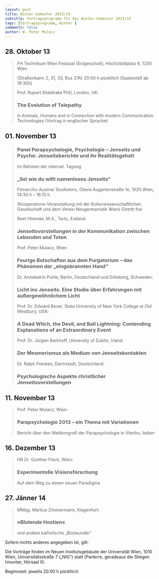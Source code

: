 ```yaml
---
layout: post
title: Winter-Semester 2013/14
subtitle: Vortragsprogramm für das Winter-Semester 2013/14
tags: [Vortragsprogramm, Winter ]
comments: false
author: W. Peter Mulacz
---
```



## 28. Oktober 13
> FH Technikum Wien Festsaal (Erdgeschoß), Höchstädtplatz 6, 1200 Wien
>
> (Straßenbahn 2, 31, 33, Bus 37A) 20:00 h pünktlich (Saaleinlaß ab 19:30h)
>
> Prof. Rupert Sheldrake PhD, London, UK:
> ### The Evolution of Telepathy
> In Animals, Humans and in Connection with modern Communication Technologies
> (Vortrag in englischer Sprache)


## 01. November 13
> ### Panel Parapsychologie, Psychologie – Jenseits und Psyche: Jenseitsberichte und ihr  Realitätsgehalt
> im Rahmen der internat. Tagung
> ### „Sei wie du willt namenloses Jenseits“
> Filmarchiv Austria/ Studiokino, Obere Augartenstraße 1e, 1020 Wien, 14:30 h – 18:15 h
>
> (Kooperations-Veranstaltung mit der Kulturwissenschaftlichen Gesellschaft und dem Verein Neugermanistik Wien)
> Eintritt frei
>
>
> Reet Hiiemäe, M.A., Tartu, Estland:
> ### Jenseitsvorstellungen in der Kommunikation zwischen Lebenden und Toten
> Prof. Peter Mulacz, Wien:
> ### Feurige Botschaften aus dem Purgatorium – das Phänomen der „eingebrannten Hand“
> Dr. Annekatrin Puhle, Berlin, Deutschland und Göteborg, Schweden:
> ### Licht ins Jenseits. Eine Studie über Erfahrungen mit außergewöhnlichem Licht
> Prof. Dr. Edward Bever, State University of New York College at Old Westbury, USA:
> ### A Dead Witch, the Devil, and Ball Lightning: Contending Explanations of an Extraordinary Event
> Prof. Dr. Jürgen Barkhoff, University of Dublin, Irland:
> ### Der Mesmerismus als Medium von Jenseitskontakten
> Dr. Ralph Frenken, Darmstadt, Deutschland:
> ### Psychologische Aspekte christlicher Jenseitsvorstellungen



## 11. November 13
> Prof. Peter Mulacz, Wien:
> ### Parapsychologie 2013 – ein Thema mit Variationen
> Bericht über den Weltkongreß der Parapsychologie in Viterbo, Italien


## 16. Dezember 13
> HR Dr. Günther Fleck, Wien:
> ### Experimentelle Visionsforschung
> Auf dem Weg zu einem neuen Paradigma


## 27. Jänner 14
> MMag. Markus Zimmermann, Klagenfurt:
> ### »Blutende Hostien«
> und andere katholische „Blutwunder“




Sofern nichts anderes angegeben ist, gilt:

Die Vorträge finden im Neuen Institutsgebäude der Universität Wien,   1010 Wien,   Universitätsstraße 7 („NIG“) statt  (Parterre, geradeaus die Stiegen hinunter, Hörsaal II).

Beginnzeit: jeweils 20:00 h pünktlich
